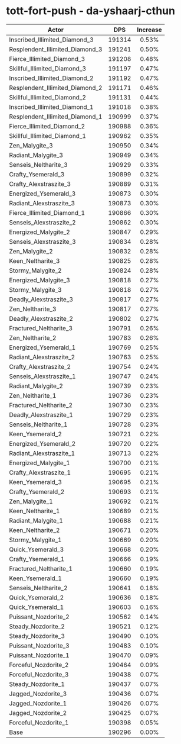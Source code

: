 # tott-fort-push - da-yshaarj-cthun
| Actor | DPS | Increase |
|---|:---:|:---:|
|Inscribed_Illimited_Diamond_3|191314|0.53%|
|Resplendent_Illimited_Diamond_3|191241|0.50%|
|Fierce_Illimited_Diamond_3|191208|0.48%|
|Skillful_Illimited_Diamond_3|191197|0.47%|
|Inscribed_Illimited_Diamond_2|191192|0.47%|
|Resplendent_Illimited_Diamond_2|191171|0.46%|
|Skillful_Illimited_Diamond_2|191131|0.44%|
|Inscribed_Illimited_Diamond_1|191018|0.38%|
|Resplendent_Illimited_Diamond_1|190999|0.37%|
|Fierce_Illimited_Diamond_2|190988|0.36%|
|Skillful_Illimited_Diamond_1|190962|0.35%|
|Zen_Malygite_3|190950|0.34%|
|Radiant_Malygite_3|190949|0.34%|
|Senseis_Neltharite_3|190929|0.33%|
|Crafty_Ysemerald_3|190899|0.32%|
|Crafty_Alexstraszite_3|190889|0.31%|
|Energized_Ysemerald_3|190873|0.30%|
|Radiant_Alexstraszite_3|190873|0.30%|
|Fierce_Illimited_Diamond_1|190866|0.30%|
|Senseis_Alexstraszite_2|190862|0.30%|
|Energized_Malygite_2|190847|0.29%|
|Senseis_Alexstraszite_3|190834|0.28%|
|Zen_Malygite_2|190832|0.28%|
|Keen_Neltharite_3|190825|0.28%|
|Stormy_Malygite_2|190824|0.28%|
|Energized_Malygite_3|190818|0.27%|
|Stormy_Malygite_3|190818|0.27%|
|Deadly_Alexstraszite_3|190817|0.27%|
|Zen_Neltharite_3|190817|0.27%|
|Deadly_Alexstraszite_2|190802|0.27%|
|Fractured_Neltharite_3|190791|0.26%|
|Zen_Neltharite_2|190783|0.26%|
|Energized_Ysemerald_1|190769|0.25%|
|Radiant_Alexstraszite_2|190763|0.25%|
|Crafty_Alexstraszite_2|190754|0.24%|
|Senseis_Alexstraszite_1|190747|0.24%|
|Radiant_Malygite_2|190739|0.23%|
|Zen_Neltharite_1|190736|0.23%|
|Fractured_Neltharite_2|190730|0.23%|
|Deadly_Alexstraszite_1|190729|0.23%|
|Senseis_Neltharite_1|190728|0.23%|
|Keen_Ysemerald_2|190721|0.22%|
|Energized_Ysemerald_2|190720|0.22%|
|Radiant_Alexstraszite_1|190713|0.22%|
|Energized_Malygite_1|190700|0.21%|
|Crafty_Alexstraszite_1|190695|0.21%|
|Keen_Ysemerald_3|190695|0.21%|
|Crafty_Ysemerald_2|190693|0.21%|
|Zen_Malygite_1|190692|0.21%|
|Keen_Neltharite_1|190689|0.21%|
|Radiant_Malygite_1|190688|0.21%|
|Keen_Neltharite_2|190671|0.20%|
|Stormy_Malygite_1|190669|0.20%|
|Quick_Ysemerald_3|190668|0.20%|
|Crafty_Ysemerald_1|190666|0.19%|
|Fractured_Neltharite_1|190660|0.19%|
|Keen_Ysemerald_1|190660|0.19%|
|Senseis_Neltharite_2|190641|0.18%|
|Quick_Ysemerald_2|190636|0.18%|
|Quick_Ysemerald_1|190603|0.16%|
|Puissant_Nozdorite_2|190562|0.14%|
|Steady_Nozdorite_2|190521|0.12%|
|Steady_Nozdorite_3|190490|0.10%|
|Puissant_Nozdorite_3|190483|0.10%|
|Puissant_Nozdorite_1|190470|0.09%|
|Forceful_Nozdorite_2|190464|0.09%|
|Forceful_Nozdorite_3|190438|0.07%|
|Steady_Nozdorite_1|190437|0.07%|
|Jagged_Nozdorite_3|190436|0.07%|
|Jagged_Nozdorite_1|190426|0.07%|
|Jagged_Nozdorite_2|190425|0.07%|
|Forceful_Nozdorite_1|190398|0.05%|
|Base|190296|0.00%|
